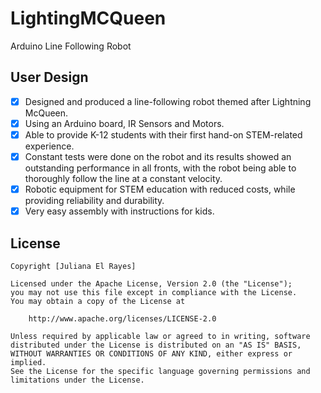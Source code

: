# LightingMCQueen

Arduino Line Following Robot

## User Design

-[x] Designed and produced a line-following robot themed after Lightning McQueen. 
-[x] Using an Arduino board, IR Sensors and Motors.
-[x] Able to provide K-12 students with their first hand-on STEM-related experience. 
-[x] Constant tests were done on the robot and its results showed an outstanding performance in all fronts, with the robot being able to thoroughly follow the line at a constant velocity. 
-[x] Robotic equipment for STEM education with reduced costs, while providing reliability and durability.
-[x] Very easy assembly with instructions for kids.

## License

    Copyright [Juliana El Rayes]

    Licensed under the Apache License, Version 2.0 (the "License");
    you may not use this file except in compliance with the License.
    You may obtain a copy of the License at

        http://www.apache.org/licenses/LICENSE-2.0

    Unless required by applicable law or agreed to in writing, software
    distributed under the License is distributed on an "AS IS" BASIS,
    WITHOUT WARRANTIES OR CONDITIONS OF ANY KIND, either express or implied.
    See the License for the specific language governing permissions and
    limitations under the License.
